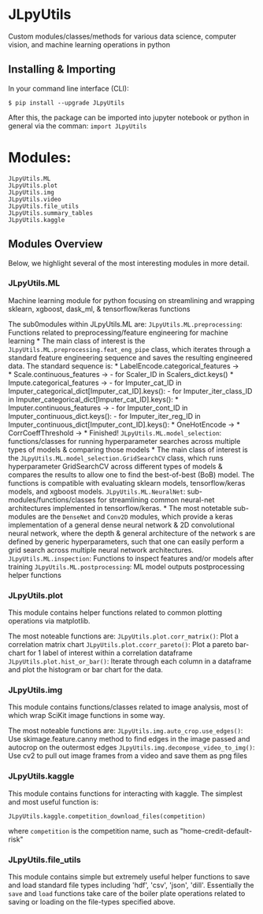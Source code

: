 # JLpyUtils
Custom modules/classes/methods for various data science, computer vision, and machine learning operations in python
    
## Installing & Importing
In your command line interface (CLI):
```
$ pip install --upgrade JLpyUtils
```
After this, the package can be imported into jupyter notebook or python in general via the comman:
```import JLpyUtils```


# Modules:
```
JLpyUtils.ML
JLpyUtils.plot
JLpyUtils.img
JLpyUtils.video
JLpyUtils.file_utils
JLpyUtils.summary_tables
JLpyUtils.kaggle
```

## Modules Overview

Below, we highlight several of the most interesting modules in more detail.

### JLpyUtils.ML
Machine learning module for python focusing on streamlining and wrapping sklearn, xgboost, dask_ml, & tensorflow/keras functions

The sub0modules within JLpyUtils.ML are:
```JLpyUtils.ML.preprocessing```: Functions related to preprocessing/feature engineering for machine learning
    * The main class of interest is the ```JLpyUtils.ML.preprocessing.feat_eng_pipe``` class, which iterates through a standard feature engineering sequence and saves the resulting engineered data. The standard sequence is:
        * LabelEncode.categorical_features ->  
        * Scale.continuous_features -> 
            - for Scaler_ID in Scalers_dict.keys()
        * Impute.categorical_features ->
            - for Imputer_cat_ID in Imputer_categorical_dict[Imputer_cat_ID].keys():
                - for Imputer_iter_class_ID in Imputer_categorical_dict[Imputer_cat_ID].keys():
        * Imputer.continuous_features ->
            - for Imputer_cont_ID in Imputer_continuous_dict.keys():
                - for Imputer_iter_reg_ID in Imputer_continuous_dict[Imputer_cont_ID].keys():
        * OneHotEncode ->
        * CorrCoeffThreshold ->
        * Finished!
```JLpyUtils.ML.model_selection```: functions/classes for running hyperparameter searches across multiple types of models & comparing those models
    * The main class of interest is the ```JLpyUtils.ML.model_selection.GridSearchCV``` class, which runs hyperparameter GridSearchCV across different types of models & compares the results to allow one to find the best-of-best (BoB) model. The functions is compatible with evaluating sklearn models, tensorflow/keras models, and xgboost models.
```JLpyUtils.ML.NeuralNet```: sub-modules/functions/classes for streamlining common neural-net architectures implemented in tensorflow/keras.
    * The most notetable sub-modules are the ```DenseNet``` and ```Conv2D``` modules, which provide a keras implementation of a general dense neural network & 2D convolutional neural network, where the depth & general architecture of the network s are defined by generic hyperparameters, such that one can easily perform a grid search across multiple neural network architectures.
```JLpyUtils.ML.inspection```: Functions to inspect features and/or models after training
```JLpyUtils.ML.postprocessing```: ML model outputs postprocessing helper functions


### JLpyUtils.plot
This module contains helper functions related to common plotting operations via matplotlib.

The most noteable functions are:
```JLpyUtils.plot.corr_matrix()```: Plot a correlation matrix chart
```JLpyUtils.plot.ccorr_pareto()```: Plot a pareto bar-chart for 1 label of interest within a correlation dataframe
```JLpyUtils.plot.hist_or_bar()```: Iterate through each column in a dataframe and plot the histogram or bar chart for the data.

### JLpyUtils.img
This module contains functions/classes related to image analysis, most of which wrap SciKit image functions in some way.

The most noteable functions are: 
```JLpyUtils.img.auto_crop.use_edges()```: Use skimage.feature.canny method to find edges in the image passed and autocrop on the outermost edges
```JLpyUtils.img.decompose_video_to_img()```: Use cv2 to pull out image frames from a video and save them as png files


### JLpyUtils.kaggle
This module contains functions for interacting with kaggle. The simplest and most useful function is:
```
JLpyUtils.kaggle.competition_download_files(competition)
```
where ```competition``` is the competition name, such as  "home-credit-default-risk"

### JLpyUtils.file_utils
This module contains simple but extremely useful helper functions to save and load standard file types including 'hdf', 'csv', 'json', 'dill'. Essentially the ```save``` and ```load``` functions take care of the boiler plate operations related to saving or loading on the file-types specified above.

